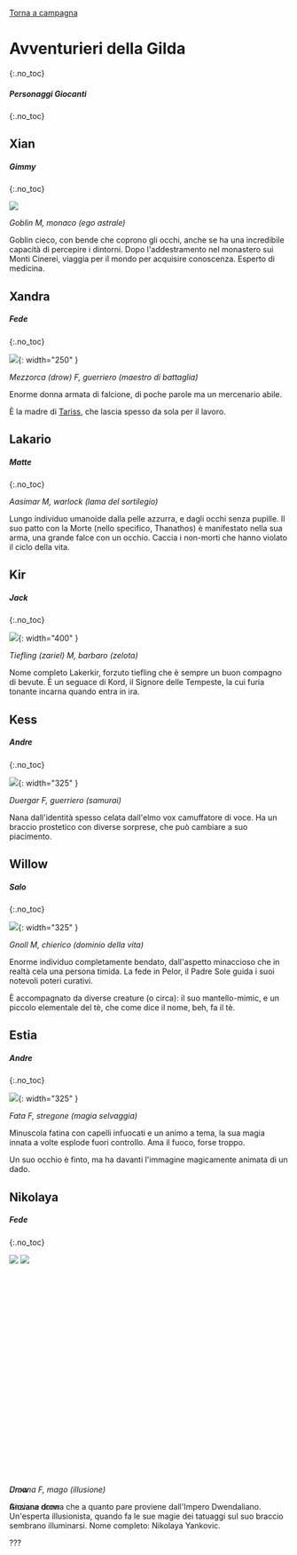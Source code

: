 [Torna a campagna](./campaign.md)

# Avventurieri della Gilda
{:.no_toc}

##### Personaggi Giocanti
{:.no_toc}

<div class="pctable">      
    <div class="cell xian"><a href="#xian" class="fill-div"></a></div>
    <div class="cell xandra"><a href="#xandra" class="fill-div"></a></div>
    <div class="cell lakario"><a href="#lakario" class="fill-div"></a></div>
    <div class="cell kir"><a href="#kir" class="fill-div"></a></div>
    <div class="cell kess"><a href="#kess" class="fill-div"></a></div>
    <div class="cell willow"><a href="#willow" class="fill-div"></a></div>
    <div class="cell estia"><a href="#estia" class="fill-div"></a></div>
    <div class="cell nikolaya"><a href="#nikolaya" class="fill-div"></a></div>
</div>

## Xian

##### Gimmy
{:.no_toc}

![](../assets/img/pg/xian_faccia.webp)

*Goblin M, monaco (ego astrale)*

Goblin cieco, con bende che coprono gli occhi, anche se ha una incredibile
capacità di percepire i dintorni. Dopo l'addestramento nel monastero sui 
Monti Cinerei, viaggia per il mondo per acquisire conoscenza. 
Esperto di medicina.


## Xandra

##### Fede
{:.no_toc}

![](../assets/img/pg/Xandra_D.webp){: width="250" }

*Mezzorca (drow) F, guerriero (maestro di battaglia)*

Enorme donna armata di falcione, di poche parole ma un mercenario abile.

È la madre di [Tariss](./npc#tariss), che lascia spesso da sola per
il lavoro.


## Lakario

##### Matte
{:.no_toc}

*Aasimar M, warlock (lama del sortilegio)*

Lungo individuo umanoide dalla pelle azzurra, e dagli occhi senza pupille.
Il suo patto con la Morte (nello specifico, Thanathos) è manifestato nella sua
arma, una grande falce con un occhio. Caccia i non-morti che hanno violato il
ciclo della vita.

## Kir

##### Jack
{:.no_toc}

![](https://i.imgur.com/aPuvxLI.jpg){: width="400" }

*Tiefling (zariel) M, barbaro (zelota)*

Nome completo Lakerkir, forzuto tiefling che è sempre un buon compagno di bevute.
È un seguace di Kord, il Signore delle Tempeste, la cui furia tonante incarna quando
entra in ira.

## Kess

##### Andre
{:.no_toc}

![](../assets/img/pg/kess.webp){: width="325" }

*Duergar F, guerriero (samurai)*

Nana dall'identità spesso celata dall'elmo vox camuffatore di voce. Ha un braccio prostetico
con diverse sorprese, che può cambiare a suo piacimento.


## Willow

##### Salo
{:.no_toc}

![](../assets/img/pg/willow.jpg){: width="325" }

*Gnoll M, chierico (dominio della vita)*

Enorme individuo completamente bendato, dall'aspetto minaccioso che in realtà cela una persona
timida. La fede in Pelor, il Padre Sole guida i suoi notevoli poteri curativi. 

È accompagnato da diverse creature (o circa): il suo mantello-mimic, e un piccolo elementale
del tè, che come dice il nome, beh, fa il tè.

## Estia

##### Andre
{:.no_toc}

![](../assets/img/pg/estia.webp){: width="325" }

*Fata F, stregone (magia selvaggia)*

Minuscola fatina con capelli infuocati e un animo a tema, la sua magia innata a volte esplode fuori
controllo. Ama il fuoco, forse troppo. 

Un suo occhio è finto, ma ha davanti l'immagine magicamente animata di un dado.

## Nikolaya

##### Fede
{:.no_toc}

<div class="fadeloop" style="height: 400px">
    <img id="f1" src="../assets/img/pg/Nikolaya.webp">
    <img id="f2" src="../assets/img/pg/Camelia.webp">
</div>

<p>
<i>
<div style="position: relative; margin: 0 auto; display: inline">
    Umana
    <div style="position: absolute; top: 0;">Drow</div>
</div>
 F, mago (illusione)
</i>
</p>

<p>
<div style="position: relative; margin: 0 auto; display: inline">
    Anziana donna
    <div style="position: absolute; top: 0;">Giovane drow</div>
</div>
che a quanto pare proviene dall'Impero Dwendaliano. Un'esperta
illusionista, quando fa le sue magie dei tatuaggi sul suo braccio
sembrano illuminarsi. Nome completo: Nikolaya Yankovic.
</p>

???
